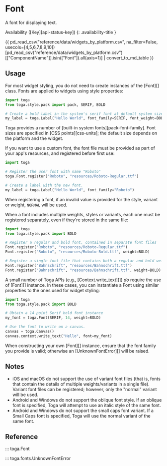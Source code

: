# Font

A font for displaying text.

Availability ([Key][api-status-key])
{: .availability-title }

{{ pd_read_csv("reference/data/widgets_by_platform.csv", na_filter=False, usecols=[4,5,6,7,8,9,10])[pd_read_csv("reference/data/widgets_by_platform.csv")[["ComponentName"]].isin(["Font"]).all(axis=1)] | convert_to_md_table }}

## Usage

For most widget styling, you do not need to create instances of the
[Font][] class. Fonts are applied to
widgets using style properties:

```python
import toga
from toga.style.pack import pack, SERIF, BOLD

# Create a bold label in the system's serif font at default system size.
my_label = toga.Label("Hello World", font_family=SERIF, font_weight=BOLD)
```

Toga provides a number of
[built-in system fonts][pack-font-family]. Font sizes are specified in
[CSS points][css-units]; the default size
depends on the platform and the widget.

If you want to use a custom font, the font file must be provided as part
of your app's resources, and registered before first use:

```python
import toga

# Register the user font with name "Roboto"
toga.Font.register("Roboto", "resources/Roboto-Regular.ttf")

# Create a label with the new font.
my_label = toga.Label("Hello World", font_family="Roboto")
```

When registering a font, if an invalid value is provided for the style,
variant or weight, `NORMAL` will be used.

When a font includes multiple weights, styles or variants, each one must
be registered separately, even if they're stored in the same file:

```python
import toga
from toga.style.pack import BOLD

# Register a regular and bold font, contained in separate font files
Font.register("Roboto", "resources/Roboto-Regular.ttf")
Font.register("Roboto", "resources/Roboto-Bold.ttf", weight=BOLD)

# Register a single font file that contains both a regular and bold weight
Font.register("Bahnschrift", "resources/Bahnschrift.ttf")
Font.register("Bahnschrift", "resources/Bahnschrift.ttf", weight=BOLD)
```

A small number of Toga APIs (e.g.,
[Context.write_text][]) *do* require the use
of [Font][] instance. In these cases, you
can instantiate a Font using similar properties to the ones used for
widget styling:

```python
import toga
from toga.style.pack import BOLD

# Obtain a 14 point Serif bold font instance
my_font = toga.Font(SERIF, 14, weight=BOLD)

# Use the font to write on a canvas.
canvas = toga.Canvas()
canvas.context.write_text("Hello", font=my_font)
```

When constructing your own [Font][]
instance, ensure that the font family you provide is valid; otherwise an
[UnknownFontError][] will be raised.

## Notes

- iOS and macOS do not support the use of variant font files (that is,
  fonts that contain the details of multiple weights/variants in a
  single file). Variant font files can be registered; however, only the
  "normal" variant will be used.
- Android and Windows do not support the oblique font style. If an
  oblique font is specified, Toga will attempt to use an italic style of
  the same font.
- Android and Windows do not support the small caps font variant. If a
  Small Caps font is specified, Toga will use the normal variant of the
  same font.

## Reference

::: toga.Font

::: toga.fonts.UnknownFontError

